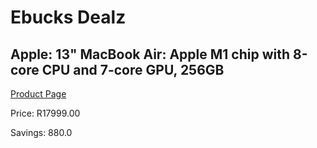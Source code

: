 
# Ebucks Dealz
## Apple: 13" MacBook Air: Apple M1 chip with 8-core CPU and 7-core GPU, 256GB
[Product Page](https://www.ebucks.com/web/shop/productSelected.do?prodId=1094805707&catId=247215498)

Price: R17999.00

Savings: 880.0


	